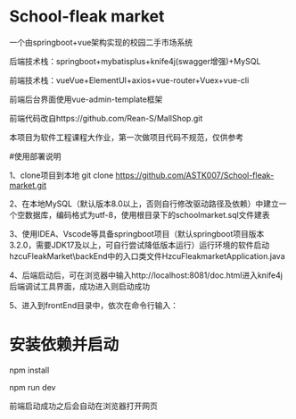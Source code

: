 # School-fleak market
一个由springboot+vue架构实现的校园二手市场系统

后端技术栈：springboot+mybatisplus+knife4j(swagger增强)+MySQL

前端技术栈：vueVue+ElementUI+axios+vue-router+Vuex+vue-cli

前端后台界面使用vue-admin-template框架

前端代码改自https://github.com/Rean-S/MallShop.git

本项目为软件工程课程大作业，第一次做项目代码不规范，仅供参考


#使用部署说明

1、clone项目到本地 git clone https://github.com/ASTK007/School-fleak-market.git

2、在本地MySQL（默认版本8.0以上，否则自行修改驱动路径及依赖）中建立一个空数据库，编码格式为utf-8，使用根目录下的schoolmarket.sql文件建表

3、使用IDEA、Vscode等具备springboot项目（默认springboot项目版本3.2.0，需要JDK17及以上，可自行尝试降低版本运行）运行环境的软件启动hzcuFleakMarket\backEnd中的入口类文件HzcuFleakmarketApplication.java

4、后端启动后，可在浏览器中输入http://localhost:8081/doc.html进入knife4j后端调试工具界面，成功进入则启动成功

5、进入到frontEnd目录中，依次在命令行输入：

# 安装依赖并启动
npm install

npm run dev

前端启动成功之后会自动在浏览器打开网页
